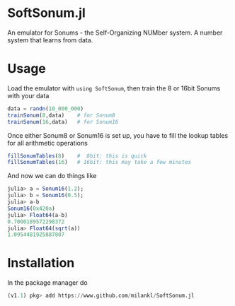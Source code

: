 # SoftSonum.jl
An emulator for Sonums - the Self-Organizing NUMber system. A number system that learns from data.

# Usage
Load the emulator with `using SoftSonum`, then train the 8 or 16bit Sonums with your data
```julia
data = randn(10_000_000)
trainSonum(8,data)    # for Sonum8
trainSonum(16,data)   # for Sonum16
```
Once either Sonum8 or Sonum16 is set up, you have to fill the lookup tables for all arithmetic operations
```julia
fillSonumTables(8)    #  8bit: this is quick
fillSonumTables(16)   # 16bit: this may take a few minutes
```
And now we can do things like
```julia
julia> a = Sonum16(1.2);
julia> b = Sonum16(0.5);
julia> a-b
Sonum16(0x420a)
julia> Float64(a-b)
0.7000189572298372
julia> Float64(sqrt(a))
1.0954481925887807
```

# Installation
In the package manager do
```julia
(v1.1) pkg> add https://www.github.com/milankl/SoftSonum.jl
```



